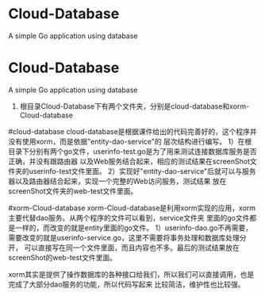# Cloud-Database
A simple Go application using database


# Cloud-Database
A simple Go application using database

1. 根目录Cloud-Database下有两个文件夹，分别是cloud-database和xorm-Cloud-database

#cloud-database
cloud-database是根据课件给出的代码完善好的，这个程序并没有使用xorm，而是依据"entity-dao-service"的
层次结构进行编写。
     1）在根目录下分别有两个go文件，userinfo-test.go是为了用来测试连接数据库服务是否正确，并没有跟路由器
        以及Web服务结合起来，相应的测试结果在screenShot文件夹的userinfo-test文件里面。
     2）实现好"entity-dao-service"后就可以与服务器以及路由器结合起来，实现一个完整的Web访问服务，测试结果
        放在screenShot文件夹的web-test文件里面。

#xorm-Cloud-database
xorm-Cloud-database是利用xorm实现的应用，xorm主要代替dao服务。从两个程序的文件可以看到，service文件夹
里面的go文件都是一样的，而改变的就是entity里面的go文件。
     1）userinfo-dao.go不再需要，需要改变的就是userinfo-service.go，这里不需要将事务处理和数据库处理分开，
        可以直接写在同一个文件里面，而且内容也不多。最后的测试结果放在screenShot的web-test文件里面。

xorm其实是提供了操作数据库的各种接口给我们，所以我们可以直接调用，也是完成了大部分dao服务的功能，所以代码写起来
比较简洁，维护性也比较强。
